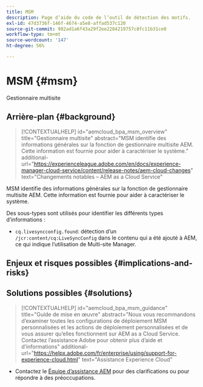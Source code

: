 ```yaml
---
title: MSM
description: Page d’aide du code de l’outil de détection des motifs.
exl-id: 47d3736f-146f-4674-a5e8-affad537c120
source-git-commit: 982ad1a6f43a29f2ee2284219757c8fc11b31ce0
workflow-type: tm+mt
source-wordcount: '147'
ht-degree: 56%

---
```


# MSM {#msm}

Gestionnaire multisite

## Arrière-plan {#background}

>[!CONTEXTUALHELP]
>id="aemcloud_bpa_msm_overview"
>title="Gestionnaire multisite"
>abstract="MSM identifie des informations générales sur la fonction de gestionnaire multisite AEM. Cette information est fournie pour aider à caractériser le système."
>additional-url="https://experienceleague.adobe.com/en/docs/experience-manager-cloud-service/content/release-notes/aem-cloud-changes" text="Changements notables – AEM as a Cloud Service"

MSM identifie des informations générales sur la fonction de gestionnaire multisite AEM. Cette information est fournie pour aider à caractériser le système.

Des sous-types sont utilisés pour identifier les différents types d’informations :

* `cq.livesyncconfig.found`: détection d’un `/jcr:content/cq:LiveSyncConfig` dans le contenu qui a été ajouté à AEM, ce qui indique l’utilisation de Multi-site Manager.

## Enjeux et risques possibles {#implications-and-risks}


## Solutions possibles {#solutions}

>[!CONTEXTUALHELP]
>id="aemcloud_bpa_msm_guidance"
>title="Guide de mise en œuvre"
>abstract="Nous vous recommandons d’examiner toutes les configurations de déploiement MSM personnalisées et les actions de déploiement personnalisées et de vous assurer qu’elles fonctionnent sur AEM as a Cloud Service. Contactez l’assistance Adobe pour obtenir plus d’aide et d’informations"
>additional-url="https://helpx.adobe.com/fr/enterprise/using/support-for-experience-cloud.html" text="Assistance Experience Cloud"

* Contactez le [Équipe d’assistance AEM](https://helpx.adobe.com/fr/enterprise/using/support-for-experience-cloud.html) pour des clarifications ou pour répondre à des préoccupations.
